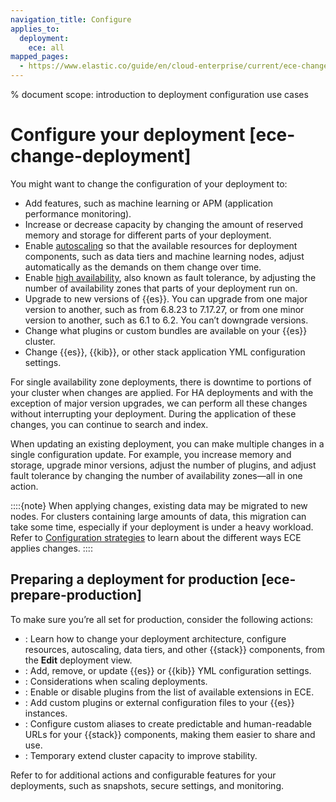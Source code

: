 ```yaml
---
navigation_title: Configure
applies_to:
  deployment:
    ece: all
mapped_pages:
  - https://www.elastic.co/guide/en/cloud-enterprise/current/ece-change-deployment.html
---
```


% document scope: introduction to deployment configuration use cases

# Configure your deployment [ece-change-deployment]

You might want to change the configuration of your deployment to:

* Add features, such as machine learning or APM (application performance monitoring).
* Increase or decrease capacity by changing the amount of reserved memory and storage for different parts of your deployment.
* Enable [autoscaling](../../../deploy-manage/autoscaling.md) so that the available resources for deployment components, such as data tiers and machine learning nodes, adjust automatically as the demands on them change over time.
* Enable [high availability](./ece-ha.md), also known as fault tolerance, by adjusting the number of availability zones that parts of your deployment run on.
* Upgrade to new versions of {{es}}. You can upgrade from one major version to another, such as from 6.8.23 to 7.17.27, or from one minor version to another, such as 6.1 to 6.2. You can’t downgrade versions.
* Change what plugins or custom bundles are available on your {{es}} cluster.
* Change {{es}}, {{kib}}, or other stack application YML configuration settings.

For single availability zone deployments, there is downtime to portions of your cluster when changes are applied. For HA deployments and with the exception of major version upgrades, we can perform all these changes without interrupting your deployment. During the application of these changes, you can continue to search and index.

When updating an existing deployment, you can make multiple changes in a single configuration update. For example, you increase memory and storage, upgrade minor versions, adjust the number of plugins, and adjust fault tolerance by changing the number of availability zones—all in one action.

::::{note}
When applying changes, existing data may be migrated to new nodes. For clusters containing large amounts of data, this migration can take some time, especially if your deployment is under a heavy workload. Refer to [Configuration strategies](./customize-deployment.md#configuration-strategies) to learn about the different ways ECE applies changes.
::::

## Preparing a deployment for production [ece-prepare-production]

To make sure you’re all set for production, consider the following actions:

* [](./customize-deployment.md): Learn how to change your deployment architecture, configure resources, autoscaling, data tiers, and other {{stack}} components, from the **Edit** deployment view.
* [](./edit-stack-settings.md): Add, remove, or update {{es}} or {{kib}} YML configuration settings.
* [](./resize-deployment.md): Considerations when scaling deployments.
* [](./add-plugins.md): Enable or disable plugins from the list of available extensions in ECE.
* [](./add-custom-bundles-plugins.md): Add custom plugins or external configuration files to your {{es}} instances.
* [](./ece-regional-deployment-aliases.md): Configure custom aliases to create predictable and human-readable URLs for your {{stack}} components, making them easier to share and use.
* [](./resource-overrides.md): Temporary extend cluster capacity to improve stability.

Refer to [](./working-with-deployments.md) for additional actions and configurable features for your deployments, such as snapshots, secure settings, and monitoring.
